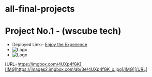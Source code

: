 # all-final-projects

# Project No.1 - (wscube tech)

 - Deployed Link:- [Enjoy the Experience](https://ws-educational-clone.netlify.app/)
 - ![Logo](https://images2.imgbox.com/32/1f/GFkDE7dl_o.jpeg)
- ![Logo](https://images2.imgbox.com/ab/3e/4UXp4fGK_o.jpg)

[URL=https://imgbox.com/4UXp4fGK][IMG]https://images2.imgbox.com/ab/3e/4UXp4fGK_o.jpg[/IMG][/URL]





